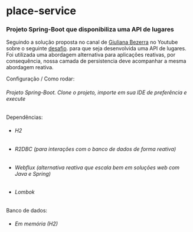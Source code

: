 # place-service
### Projeto Spring-Boot que disponibiliza uma API de lugares

Seguindo a solução proposta no canal de [Giuliana Bezerra](https://www.youtube.com/@giulianabezerra) no Youtube sobre o seguinte 
[desafio](https://github.com/RocketBus/quero-ser-clickbus/tree/master/testes/backend-developer). para que seja 
desenvolvida uma API de lugares. Foi utilizada uma abordagem alternativa para aplicações reativas, por consequência, 
nossa camada de persistencia deve acompanhar a mesma abordagem reativa.

Configuração / Como rodar:
###### Projeto Spring-Boot. Clone o projeto, importe em sua IDE de preferência e execute

Dependências:

* ###### H2
* ###### R2DBC (para interações com o banco de dados de forma reativa)
* ###### Webflux (alternativa reativa que escala bem em soluções web com Java e Spring)
* ###### Lombok

Banco de dados:

* ###### Em memória (H2)